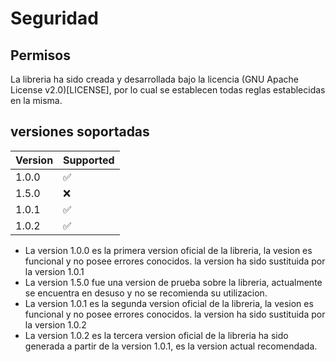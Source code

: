 # Seguridad

## Permisos

La libreria ha sido creada y desarrollada bajo la licencia (GNU Apache License v2.0)[LICENSE], 
por lo cual se establecen todas reglas establecidas en la misma.

## versiones soportadas

| Version | Supported          | 
| ------- | ------------------ |
| 1.0.0   | :white_check_mark: |
| 1.5.0   | :x:                |
| 1.0.1   | :white_check_mark: |
| 1.0.2   | :white_check_mark: |

- La version 1.0.0 es la primera version oficial de la libreria, la vesion es funcional y no posee errores conocidos.
la version ha sido sustituida por la version 1.0.1
- La version 1.5.0 fue una version de prueba sobre la libreria, actualmente se encuentra en desuso y no se recomienda
su utilizacion.
- La version 1.0.1 es la segunda version oficial de la libreria, la vesion es funcional y no posee errores conocidos.
la version ha sido sustituida por la version 1.0.2
- La version 1.0.2 es la tercera version oficial de la libreria ha sido generada a partir de la version 1.0.1, es la 
version actual recomendada.